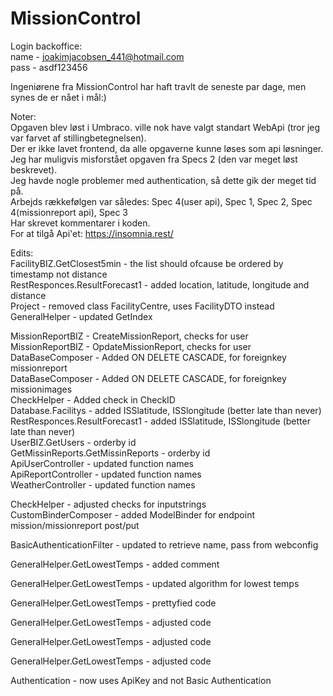# MissionControl
  
Login backoffice:  
name - joakimjacobsen_441@hotmail.com  
pass - asdf123456  
  
Ingeniørene fra MissionControl har haft travlt de seneste par dage, men synes de er nået i mål:)  
  
Noter:  
Opgaven blev løst i Umbraco. ville nok have valgt standart WebApi (tror jeg var farvet af stillingbetegnelsen).  
Der er ikke lavet frontend, da alle opgaverne kunne løses som api løsninger.  
Jeg har muligvis misforstået opgaven fra Specs 2 (den var meget løst beskrevet).  
Jeg havde nogle problemer med authentication, så dette gik der meget tid på.  
Arbejds rækkefølgen var således: Spec 4(user api), Spec 1, Spec 2, Spec 4(missionreport api), Spec 3  
Har skrevet kommentarer i koden.  
For at tilgå Api'et: https://insomnia.rest/  
  
Edits:  
FacilityBIZ.GetClosest5min 			- the list should ofcause be ordered by timestamp not distance  
RestResponces.ResultForecast1 		- added location, latitude, longitude and distance  
Project 							- removed class FacilityCentre, uses FacilityDTO instead  
GeneralHelper 						- updated GetIndex  
  
MissionReportBIZ					- CreateMissionReport, checks for user  
MissionReportBIZ					- OpdateMissionReport, checks for user  
DataBaseComposer					- Added ON DELETE CASCADE, for foreignkey missionreport  
DataBaseComposer					- Added ON DELETE CASCADE, for foreignkey missionimages  
CheckHelper							- Added check in CheckID  
Database.Facilitys 					- added ISSlatitude, ISSlongitude (better late than never)  
RestResponces.ResultForecast1 		- added ISSlatitude, ISSlongitude (better late than never)  
UserBIZ.GetUsers					- orderby id  
GetMissinReports.GetMissinReports	- orderby id  
ApiUserController					- updated function names  
ApiReportController					- updated function names  
WeatherController					- updated function names  

CheckHelper							- adjusted checks for inputstrings  
CustomBinderComposer				- added ModelBinder for endpoint mission/missionreport post/put

BasicAuthenticationFilter			- updated to retrieve name, pass from webconfig

GeneralHelper.GetLowestTemps		- added comment

GeneralHelper.GetLowestTemps		- updated algorithm for lowest temps

GeneralHelper.GetLowestTemps		- prettyfied code

GeneralHelper.GetLowestTemps		- adjusted code

GeneralHelper.GetLowestTemps		- adjusted code

GeneralHelper.GetLowestTemps		- adjusted code

Authentication						- now uses ApiKey and not Basic Authentication